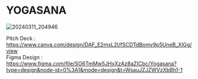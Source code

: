 # YOGASANA
![20240311_204946](https://github.com/HUSTLERS-WT/Yogasana/assets/111623667/484bbf65-f1f3-4424-8e42-0ce2286ad223)

Pitch Deck : https://www.canva.com/design/DAF_E2mxL2I/fSCDTdBomv9p5UneB_XlGg/view
<br>
Figma Design : https://www.figma.com/file/SO6TmMw5JHxXzAz8aZICbc/Yogasana?type=design&node-id=0%3A1&mode=design&t=WsauJZJZWVzXbBh1-1






















